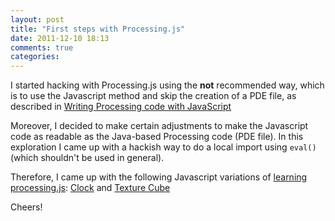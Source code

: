 ```yaml
---
layout: post
title: "First steps with Processing.js"
date: 2011-12-10 18:13
comments: true
categories: 
---
```


I started hacking with Processing.js using the **not** recommended way, which is to use the Javascript method and skip the creation of a PDE file, as described in [Writing Processing code with JavaScript](http://processingjs.org/learning/)

Moreover, I decided to make certain adjustments to make the Javascript code as readable as the Java-based Processing code (PDE file). In this exploration I came up with a hackish way to do a local import using `eval()` (which shouldn't be used in general).

Therefore, I came up with the following Javascript variations of [learning processing.js](http://processingjs.org/learning/): [Clock](/html5/generative-art/learning-clock/clock.html) and [Texture Cube](/html5/generative-art/learning-cube/texture_cube.html)

Cheers!
